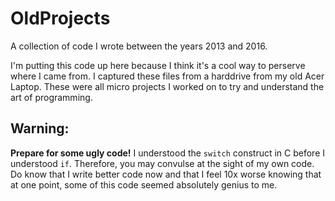 # OldProjects

A collection of code I wrote between the years 2013 and 2016.

I'm putting this code up here because I think it's a cool way to perserve where I came from. I
captured these files from a harddrive from my old Acer Laptop. These were all micro projects
I worked on to try and understand the art of programming.

## Warning:

**Prepare for some ugly code!** I understood the `switch` construct in C before I understood `if`. Therefore, 
you may convulse at the sight of my own code. Do know that I write better code now and that I feel
10x worse knowing that at one point, some of this code seemed absolutely genius to me.
